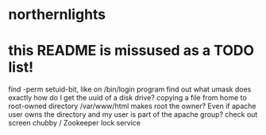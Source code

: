# northernlights
# this README is missused as a TODO list!

find -perm setuid-bit, like on /bin/login program
find out what umask does exactly
how do I get the uuid of a disk drive?
copying a file from home to root-owned directory /var/www/html makes root the owner? Even if apache user owns the directory and my user is part of the apache group?
check out screen
chubby / Zookeeper lock service
